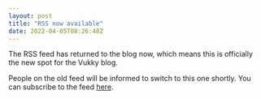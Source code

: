 ```yaml
---
layout: post
title: "RSS now available"
date: 2022-04-05T08:26:48Z
---
```


The RSS feed has returned to the blog now, which means this is officially the new spot for the Vukky blog.

People on the old feed will be informed to switch to this one shortly. You can subscribe to the feed [here](https://blog.sus.omg.lol/feed.xml).
